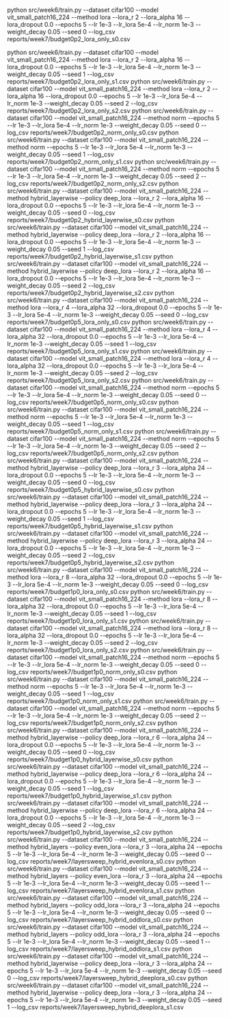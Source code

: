 python src/week6/train.py --dataset cifar100 --model vit_small_patch16_224 --method lora --lora_r 2 --lora_alpha 16 --lora_dropout 0.0 --epochs 5 --lr 1e-3 --lr_lora 5e-4 --lr_norm 1e-3 --weight_decay 0.05 --seed 0 --log_csv reports/week7/budget0p2_lora_only_s0.csv

python src/week6/train.py --dataset cifar100 --model vit_small_patch16_224 --method lora --lora_r 2 --lora_alpha 16 --lora_dropout 0.0 --epochs 5 --lr 1e-3 --lr_lora 5e-4 --lr_norm 1e-3 --weight_decay 0.05 --seed 1 --log_csv reports/week7/budget0p2_lora_only_s1.csv
python src/week6/train.py --dataset cifar100 --model vit_small_patch16_224 --method lora --lora_r 2 --lora_alpha 16 --lora_dropout 0.0 --epochs 5 --lr 1e-3 --lr_lora 5e-4 --lr_norm 1e-3 --weight_decay 0.05 --seed 2 --log_csv reports/week7/budget0p2_lora_only_s2.csv
python src/week6/train.py --dataset cifar100 --model vit_small_patch16_224 --method norm --epochs 5 --lr 1e-3 --lr_lora 5e-4 --lr_norm 1e-3 --weight_decay 0.05 --seed 0 --log_csv reports/week7/budget0p2_norm_only_s0.csv
python src/week6/train.py --dataset cifar100 --model vit_small_patch16_224 --method norm --epochs 5 --lr 1e-3 --lr_lora 5e-4 --lr_norm 1e-3 --weight_decay 0.05 --seed 1 --log_csv reports/week7/budget0p2_norm_only_s1.csv
python src/week6/train.py --dataset cifar100 --model vit_small_patch16_224 --method norm --epochs 5 --lr 1e-3 --lr_lora 5e-4 --lr_norm 1e-3 --weight_decay 0.05 --seed 2 --log_csv reports/week7/budget0p2_norm_only_s2.csv
python src/week6/train.py --dataset cifar100 --model vit_small_patch16_224 --method hybrid_layerwise --policy deep_lora --lora_r 2 --lora_alpha 16 --lora_dropout 0.0 --epochs 5 --lr 1e-3 --lr_lora 5e-4 --lr_norm 1e-3 --weight_decay 0.05 --seed 0 --log_csv reports/week7/budget0p2_hybrid_layerwise_s0.csv
python src/week6/train.py --dataset cifar100 --model vit_small_patch16_224 --method hybrid_layerwise --policy deep_lora --lora_r 2 --lora_alpha 16 --lora_dropout 0.0 --epochs 5 --lr 1e-3 --lr_lora 5e-4 --lr_norm 1e-3 --weight_decay 0.05 --seed 1 --log_csv reports/week7/budget0p2_hybrid_layerwise_s1.csv
python src/week6/train.py --dataset cifar100 --model vit_small_patch16_224 --method hybrid_layerwise --policy deep_lora --lora_r 2 --lora_alpha 16 --lora_dropout 0.0 --epochs 5 --lr 1e-3 --lr_lora 5e-4 --lr_norm 1e-3 --weight_decay 0.05 --seed 2 --log_csv reports/week7/budget0p2_hybrid_layerwise_s2.csv
python src/week6/train.py --dataset cifar100 --model vit_small_patch16_224 --method lora --lora_r 4 --lora_alpha 32 --lora_dropout 0.0 --epochs 5 --lr 1e-3 --lr_lora 5e-4 --lr_norm 1e-3 --weight_decay 0.05 --seed 0 --log_csv reports/week7/budget0p5_lora_only_s0.csv
python src/week6/train.py --dataset cifar100 --model vit_small_patch16_224 --method lora --lora_r 4 --lora_alpha 32 --lora_dropout 0.0 --epochs 5 --lr 1e-3 --lr_lora 5e-4 --lr_norm 1e-3 --weight_decay 0.05 --seed 1 --log_csv reports/week7/budget0p5_lora_only_s1.csv
python src/week6/train.py --dataset cifar100 --model vit_small_patch16_224 --method lora --lora_r 4 --lora_alpha 32 --lora_dropout 0.0 --epochs 5 --lr 1e-3 --lr_lora 5e-4 --lr_norm 1e-3 --weight_decay 0.05 --seed 2 --log_csv reports/week7/budget0p5_lora_only_s2.csv
python src/week6/train.py --dataset cifar100 --model vit_small_patch16_224 --method norm --epochs 5 --lr 1e-3 --lr_lora 5e-4 --lr_norm 1e-3 --weight_decay 0.05 --seed 0 --log_csv reports/week7/budget0p5_norm_only_s0.csv
python src/week6/train.py --dataset cifar100 --model vit_small_patch16_224 --method norm --epochs 5 --lr 1e-3 --lr_lora 5e-4 --lr_norm 1e-3 --weight_decay 0.05 --seed 1 --log_csv reports/week7/budget0p5_norm_only_s1.csv
python src/week6/train.py --dataset cifar100 --model vit_small_patch16_224 --method norm --epochs 5 --lr 1e-3 --lr_lora 5e-4 --lr_norm 1e-3 --weight_decay 0.05 --seed 2 --log_csv reports/week7/budget0p5_norm_only_s2.csv
python src/week6/train.py --dataset cifar100 --model vit_small_patch16_224 --method hybrid_layerwise --policy deep_lora --lora_r 3 --lora_alpha 24 --lora_dropout 0.0 --epochs 5 --lr 1e-3 --lr_lora 5e-4 --lr_norm 1e-3 --weight_decay 0.05 --seed 0 --log_csv reports/week7/budget0p5_hybrid_layerwise_s0.csv
python src/week6/train.py --dataset cifar100 --model vit_small_patch16_224 --method hybrid_layerwise --policy deep_lora --lora_r 3 --lora_alpha 24 --lora_dropout 0.0 --epochs 5 --lr 1e-3 --lr_lora 5e-4 --lr_norm 1e-3 --weight_decay 0.05 --seed 1 --log_csv reports/week7/budget0p5_hybrid_layerwise_s1.csv
python src/week6/train.py --dataset cifar100 --model vit_small_patch16_224 --method hybrid_layerwise --policy deep_lora --lora_r 3 --lora_alpha 24 --lora_dropout 0.0 --epochs 5 --lr 1e-3 --lr_lora 5e-4 --lr_norm 1e-3 --weight_decay 0.05 --seed 2 --log_csv reports/week7/budget0p5_hybrid_layerwise_s2.csv
python src/week6/train.py --dataset cifar100 --model vit_small_patch16_224 --method lora --lora_r 8 --lora_alpha 32 --lora_dropout 0.0 --epochs 5 --lr 1e-3 --lr_lora 5e-4 --lr_norm 1e-3 --weight_decay 0.05 --seed 0 --log_csv reports/week7/budget1p0_lora_only_s0.csv
python src/week6/train.py --dataset cifar100 --model vit_small_patch16_224 --method lora --lora_r 8 --lora_alpha 32 --lora_dropout 0.0 --epochs 5 --lr 1e-3 --lr_lora 5e-4 --lr_norm 1e-3 --weight_decay 0.05 --seed 1 --log_csv reports/week7/budget1p0_lora_only_s1.csv
python src/week6/train.py --dataset cifar100 --model vit_small_patch16_224 --method lora --lora_r 8 --lora_alpha 32 --lora_dropout 0.0 --epochs 5 --lr 1e-3 --lr_lora 5e-4 --lr_norm 1e-3 --weight_decay 0.05 --seed 2 --log_csv reports/week7/budget1p0_lora_only_s2.csv
python src/week6/train.py --dataset cifar100 --model vit_small_patch16_224 --method norm --epochs 5 --lr 1e-3 --lr_lora 5e-4 --lr_norm 1e-3 --weight_decay 0.05 --seed 0 --log_csv reports/week7/budget1p0_norm_only_s0.csv
python src/week6/train.py --dataset cifar100 --model vit_small_patch16_224 --method norm --epochs 5 --lr 1e-3 --lr_lora 5e-4 --lr_norm 1e-3 --weight_decay 0.05 --seed 1 --log_csv reports/week7/budget1p0_norm_only_s1.csv
python src/week6/train.py --dataset cifar100 --model vit_small_patch16_224 --method norm --epochs 5 --lr 1e-3 --lr_lora 5e-4 --lr_norm 1e-3 --weight_decay 0.05 --seed 2 --log_csv reports/week7/budget1p0_norm_only_s2.csv
python src/week6/train.py --dataset cifar100 --model vit_small_patch16_224 --method hybrid_layerwise --policy deep_lora --lora_r 6 --lora_alpha 24 --lora_dropout 0.0 --epochs 5 --lr 1e-3 --lr_lora 5e-4 --lr_norm 1e-3 --weight_decay 0.05 --seed 0 --log_csv reports/week7/budget1p0_hybrid_layerwise_s0.csv
python src/week6/train.py --dataset cifar100 --model vit_small_patch16_224 --method hybrid_layerwise --policy deep_lora --lora_r 6 --lora_alpha 24 --lora_dropout 0.0 --epochs 5 --lr 1e-3 --lr_lora 5e-4 --lr_norm 1e-3 --weight_decay 0.05 --seed 1 --log_csv reports/week7/budget1p0_hybrid_layerwise_s1.csv
python src/week6/train.py --dataset cifar100 --model vit_small_patch16_224 --method hybrid_layerwise --policy deep_lora --lora_r 6 --lora_alpha 24 --lora_dropout 0.0 --epochs 5 --lr 1e-3 --lr_lora 5e-4 --lr_norm 1e-3 --weight_decay 0.05 --seed 2 --log_csv reports/week7/budget1p0_hybrid_layerwise_s2.csv
python src/week6/train.py --dataset cifar100 --model vit_small_patch16_224 --method hybrid_layers --policy even_lora --lora_r 3 --lora_alpha 24 --epochs 5 --lr 1e-3 --lr_lora 5e-4 --lr_norm 1e-3 --weight_decay 0.05 --seed 0 --log_csv reports/week7/layersweep_hybrid_evenlora_s0.csv
python src/week6/train.py --dataset cifar100 --model vit_small_patch16_224 --method hybrid_layers --policy even_lora --lora_r 3 --lora_alpha 24 --epochs 5 --lr 1e-3 --lr_lora 5e-4 --lr_norm 1e-3 --weight_decay 0.05 --seed 1 --log_csv reports/week7/layersweep_hybrid_evenlora_s1.csv
python src/week6/train.py --dataset cifar100 --model vit_small_patch16_224 --method hybrid_layers --policy odd_lora --lora_r 3 --lora_alpha 24 --epochs 5 --lr 1e-3 --lr_lora 5e-4 --lr_norm 1e-3 --weight_decay 0.05 --seed 0 --log_csv reports/week7/layersweep_hybrid_oddlora_s0.csv
python src/week6/train.py --dataset cifar100 --model vit_small_patch16_224 --method hybrid_layers --policy odd_lora --lora_r 3 --lora_alpha 24 --epochs 5 --lr 1e-3 --lr_lora 5e-4 --lr_norm 1e-3 --weight_decay 0.05 --seed 1 --log_csv reports/week7/layersweep_hybrid_oddlora_s1.csv
python src/week6/train.py --dataset cifar100 --model vit_small_patch16_224 --method hybrid_layerwise --policy deep_lora --lora_r 3 --lora_alpha 24 --epochs 5 --lr 1e-3 --lr_lora 5e-4 --lr_norm 1e-3 --weight_decay 0.05 --seed 0 --log_csv reports/week7/layersweep_hybrid_deeplora_s0.csv
python src/week6/train.py --dataset cifar100 --model vit_small_patch16_224 --method hybrid_layerwise --policy deep_lora --lora_r 3 --lora_alpha 24 --epochs 5 --lr 1e-3 --lr_lora 5e-4 --lr_norm 1e-3 --weight_decay 0.05 --seed 1 --log_csv reports/week7/layersweep_hybrid_deeplora_s1.csv
